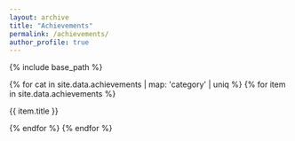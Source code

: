 ```yaml
---
layout: archive
title: "Achievements"
permalink: /achievements/
author_profile: true
---
```


{% include base_path %}

{% for cat in site.data.achievements | map: 'category' | uniq %}
{% for item in site.data.achievements %}
  <p>{{ item.title }}</p>
{% endfor %}
{% endfor %}
